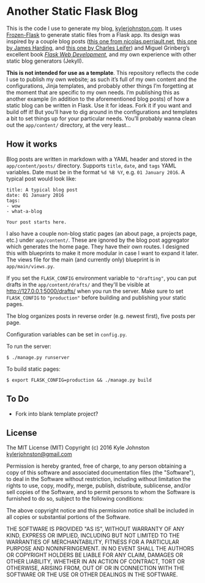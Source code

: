 Another Static Flask Blog
=========================

This is the code I use to generate my blog, [kylerjohnston.com](http://kylerjohnston.com). It uses [Frozen-Flask](http://pythonhosted.org/Frozen-Flask/) to generate static files from a Flask app. Its design was inspired by a couple blog posts ([this one from nicolas.perriault.net](https://nicolas.perriault.net/code/2012/dead-easy-yet-powerful-static-website-generator-with-flask/), [this one by James Harding](http://www.jamesharding.ca/posts/simple-static-markdown-blog-in-flask/), and [this one by Charles Leifer](http://charlesleifer.com/blog/how-to-make-a-flask-blog-in-one-hour-or-less/)) and Miguel Grinberg’s excellent book [*Flask Web Development*](http://flaskbook.com), and my own experience with other static blog generators (Jekyll). 

**This is not intended for use as a template**. This repository reflects the code I use to publish my own website; as such it’s full of my own content and the configurations, Jinja templates, and probably other things I’m forgetting at the moment that are specific to my own needs. I’m publishing this as another example (in addition to the aforementioned blog posts) of how a static blog can be written in Flask. Use it for ideas. Fork it if you want and build off it! But you’ll have to dig around in the configurations and templates a bit to set things up for your particular needs. You’ll probably wanna clean out the `app/content/` directory, at the very least...

How it works
------------

Blog posts are written in markdown with a YAML header and stored in the `app/content/posts/` directory. Supports `title`, `date`, and `tags` YAML variables. Date must be in the format `%d %B %Y`, e.g. `01 January 2016`. A typical post would look like:

    title: A typical blog post
    date: 01 January 2016
    tags:
    - wow
    - what-a-blog
    
    Your post starts here.

I also have a couple non-blog static pages (an about page, a projects page, etc.) under `app/content/`. These are ignored by the blog post aggregator which generates the home page. They have their own routes. I designed this with blueprints to make it more modular in case I want to expand it later. The views file for the main (and currently only) blueprint is in `app/main/views.py`.

If you set the `FLASK_CONFIG` environment variable to `"drafting"`, you can put drafts in the `app/content/drafts/` and they'll be visible at http://127.0.0.1:5000/drafts/ when you run the server. Make sure to set `FLASK_CONFIG` to `"production"` before building and publishing your static pages.

The blog organizes posts in reverse order (e.g. newest first), five posts per page.

Configuration variables can be set in `config.py`.

To run the server:

    $ ./manage.py runserver

To build static pages:

    $ export FLASK_CONFIG=production && ./manage.py build

To Do
-----

* Fork into blank template project?

License
-------

The MIT License (MIT)
Copyright (c) 2016 Kyle Johnston <kylerjohnston@gmail.com>

Permission is hereby granted, free of charge, to any person obtaining a copy of this software and associated documentation files (the "Software"), to deal in the Software without restriction, including without limitation the rights to use, copy, modify, merge, publish, distribute, sublicense, and/or sell copies of the Software, and to permit persons to whom the Software is furnished to do so, subject to the following conditions:

The above copyright notice and this permission notice shall be included in all copies or substantial portions of the Software.

THE SOFTWARE IS PROVIDED "AS IS", WITHOUT WARRANTY OF ANY KIND, EXPRESS OR IMPLIED, INCLUDING BUT NOT LIMITED TO THE WARRANTIES OF MERCHANTABILITY, FITNESS FOR A PARTICULAR PURPOSE AND NONINFRINGEMENT. IN NO EVENT SHALL THE AUTHORS OR COPYRIGHT HOLDERS BE LIABLE FOR ANY CLAIM, DAMAGES OR OTHER LIABILITY, WHETHER IN AN ACTION OF CONTRACT, TORT OR OTHERWISE, ARISING FROM, OUT OF OR IN CONNECTION WITH THE SOFTWARE OR THE USE OR OTHER DEALINGS IN THE SOFTWARE.

